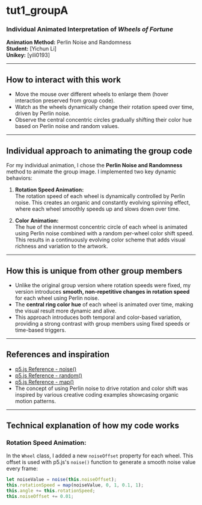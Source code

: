 # tut1_groupA

### Individual Animated Interpretation of *Wheels of Fortune*  
**Animation Method:** Perlin Noise and Randomness  
**Student:** [Yichun Li]  
**Unikey:** [yili0193]  

---

## How to interact with this work

- Move the mouse over different wheels to enlarge them (hover interaction preserved from group code).
- Watch as the wheels dynamically change their rotation speed over time, driven by Perlin noise.
- Observe the central concentric circles gradually shifting their color hue based on Perlin noise and random values.

---

## Individual approach to animating the group code

For my individual animation, I chose the **Perlin Noise and Randomness** method to animate the group image. I implemented two key dynamic behaviors:

1. **Rotation Speed Animation:**  
   The rotation speed of each wheel is dynamically controlled by Perlin noise. This creates an organic and constantly evolving spinning effect, where each wheel smoothly speeds up and slows down over time.

2. **Color Animation:**  
   The hue of the innermost concentric circle of each wheel is animated using Perlin noise combined with a random per-wheel color shift speed. This results in a continuously evolving color scheme that adds visual richness and variation to the artwork.

---

## How this is unique from other group members

- Unlike the original group version where rotation speeds were fixed, my version introduces **smooth, non-repetitive changes in rotation speed** for each wheel using Perlin noise.
- The **central ring color hue** of each wheel is animated over time, making the visual result more dynamic and alive.
- This approach introduces both temporal and color-based variation, providing a strong contrast with group members using fixed speeds or time-based triggers.

---

## References and inspiration

- [p5.js Reference - noise()](https://p5js.org/reference/#/p5/noise)  
- [p5.js Reference - random()](https://p5js.org/reference/#/p5/random)  
- [p5.js Reference - map()](https://p5js.org/reference/#/p5/map)  
- The concept of using Perlin noise to drive rotation and color shift was inspired by various creative coding examples showcasing organic motion patterns.

---

## Technical explanation of how my code works

### Rotation Speed Animation:

In the `Wheel` class, I added a new `noiseOffset` property for each wheel. This offset is used with p5.js's `noise()` function to generate a smooth noise value every frame:

```js
let noiseValue = noise(this.noiseOffset);
this.rotationSpeed = map(noiseValue, 0, 1, 0.1, 1);
this.angle += this.rotationSpeed;
this.noiseOffset += 0.01;